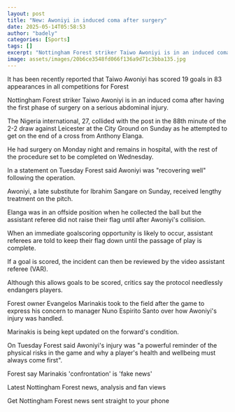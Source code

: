```yaml
---
layout: post
title: "New: Awoniyi in induced coma after surgery"
date: 2025-05-14T05:58:53
author: "badely"
categories: [Sports]
tags: []
excerpt: "Nottingham Forest striker Taiwo Awoniyi is in an induced coma after undergoing the first phase of surgery on a serious abdominal injury."
image: assets/images/20b6ce3548fd066f136a9d71c3bba135.jpg
---
```


It has been recently reported that Taiwo Awoniyi has scored 19 goals in 83 appearances in all competitions for Forest

Nottingham Forest striker Taiwo Awoniyi is in an induced coma after having the first phase of surgery on a serious abdominal injury.

The Nigeria international, 27, collided with the post in the 88th minute of the 2-2 draw against Leicester at the City Ground on Sunday as he attempted to get on the end of a cross from Anthony Elanga.

He had surgery on Monday night and remains in hospital, with the rest of the procedure set to be completed on Wednesday.

In a statement on Tuesday Forest said Awoniyi was "recovering well" following the operation.

Awoniyi, a late substitute for Ibrahim Sangare on Sunday, received lengthy treatment on the pitch.

Elanga was in an offside position when he collected the ball but the assistant referee did not raise their flag until after Awoniyi's collision. 

When an immediate goalscoring opportunity is likely to occur, assistant referees are told to keep their flag down until the passage of play is complete.

If a goal is scored, the incident can then be reviewed by the video assistant referee (VAR).

Although this allows goals to be scored, critics say the protocol needlessly endangers players.

Forest owner Evangelos Marinakis took to the field after the game to express his concern to manager Nuno Espirito Santo over how Awoniyi's injury was handled.

Marinakis is being kept updated on the forward's condition.

On Tuesday Forest said Awoniyi's injury was "a powerful reminder of the physical risks in the game and why a player's health and wellbeing must always come first".

Forest say Marinakis 'confrontation' is 'fake news'

Latest Nottingham Forest news, analysis and fan views

Get Nottingham Forest news sent straight to your phone

